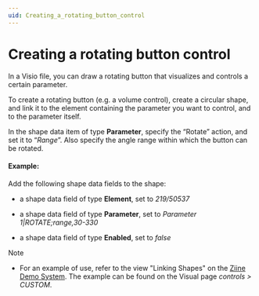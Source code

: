 ```yaml
---
uid: Creating_a_rotating_button_control
---
```


# Creating a rotating button control

In a Visio file, you can draw a rotating button that visualizes and controls a certain parameter.

To create a rotating button (e.g. a volume control), create a circular shape, and link it to the element containing the parameter you want to control, and to the parameter itself.

In the shape data item of type **Parameter**, specify the “Rotate” action, and set it to “_Range_”. Also specify the angle range within which the button can be rotated.

#### Example:

Add the following shape data fields to the shape:

- a shape data field of type **Element**, set to _219/50537_

- a shape data field of type **Parameter**, set to _Parameter 1\|ROTATE;range,30-330_

- a shape data field of type **Enabled**, set to _false_

> [!NOTE]
>
> - For an example of use, refer to the view "Linking Shapes" on the [Ziine Demo System](xref:ZiineDemoSystem). The example can be found on the Visual page _controls > CUSTOM_.
